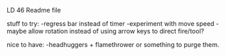 LD 46 Readme file

stuff to try:
-regress bar instead of timer
-experiment with move speed
-maybe allow rotation instead of using arrow keys to direct fire/tool?

nice to have:
-headhuggers + flamethrower or something to purge them.





